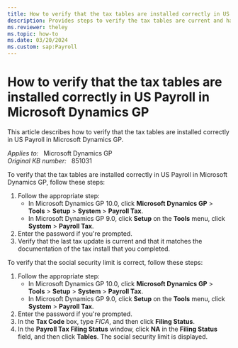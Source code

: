 ```yaml
---
title: How to verify that the tax tables are installed correctly in US Payroll in Microsoft Dynamics GP
description: Provides steps to verify the tax tables are current and have the correct FICA Social Security limit.
ms.reviewer: theley
ms.topic: how-to
ms.date: 03/20/2024
ms.custom: sap:Payroll
---
```

# How to verify that the tax tables are installed correctly in US Payroll in Microsoft Dynamics GP

This article describes how to verify that the tax tables are installed correctly in US Payroll in Microsoft Dynamics GP.

_Applies to:_ &nbsp; Microsoft Dynamics GP  
_Original KB number:_ &nbsp; 851031

To verify that the tax tables are installed correctly in US Payroll in Microsoft Dynamics GP, follow these steps:

1. Follow the appropriate step:
   - In Microsoft Dynamics GP 10.0, click **Microsoft Dynamics GP** > **Tools** > **Setup** > **System** > **Payroll Tax**.
   - In Microsoft Dynamics GP 9.0, click **Setup** on the **Tools** menu, click **System** > **Payroll Tax**.
2. Enter the password if you're prompted.
3. Verify that the last tax update is current and that it matches the documentation of the tax install that you completed.

To verify that the social security limit is correct, follow these steps:

1. Follow the appropriate step:
   - In Microsoft Dynamics GP 10.0, click **Microsoft Dynamics GP** > **Tools** > **Setup** > **System** > **Payroll Tax**.
   - In Microsoft Dynamics GP 9.0, click **Setup** on the **Tools** menu, click **System** > **Payroll Tax**.
1. Enter the password if you're prompted.
1. In the **Tax Code** box, type *FICA*, and then click **Filing Status**.
1. In the **Payroll Tax Filing Status** window, click **NA** in the **Filing Status** field, and then click **Tables**. The social security limit is displayed.
